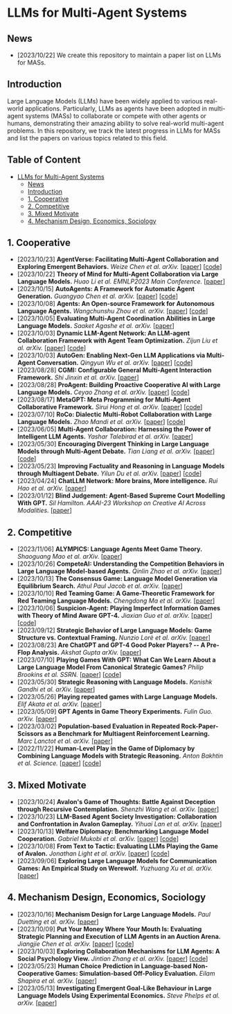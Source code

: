# LLMs for Multi-Agent Systems

## News
- [2023/10/22] We create this repository to maintain a paper list on LLMs for MASs.

## Introduction

Large Language Models (LLMs) have been widely applied to various real-world applications. Particularly, LLMs as agents have been adopted in multi-agent systems (MASs) to collaborate or compete with other agents or humans, demonstrating their amazing ability to solve real-world multi-agent problems. In this repository, we track the latest progress in LLMs for MASs and list the papers on various topics related to this field.

## Table of Content

- [LLMs for Multi-Agent Systems](#llms-for-multi-agent-systems)
  - [News](#news)
  - [Introduction](#introduction)
  - [1. Cooperative](#1-cooperative)
  - [2. Competitive](#2-competitive)
  - [3. Mixed Motivate](#3-mixed-motivate)
  - [4. Mechanism Design, Economics, Sociology](#4-mechanism-design-economics-sociology)

## 1. Cooperative

- [2023/10/23] **AgentVerse: Facilitating Multi-Agent Collaboration and Exploring Emergent Behaviors.** *Weize Chen et al. arXiv.* [[paper](https://arxiv.org/abs/2308.10848)] [[code](https://github.com/OpenBMB/AgentVerse/)]
- [2023/10/22] **Theory of Mind for Multi-Agent Collaboration via Large Language Models.** *Huao Li et al. EMNLP2023 Main Conference.* [[paper](https://arxiv.org/abs/2310.10701)]
- [2023/10/15] **AutoAgents: A Framework for Automatic Agent Generation.** *Guangyao Chen et al. arXiv.* [[paper](https://arxiv.org/abs/2309.17288)] [[code](https://github.com/Link-AGI/AutoAgents)]
- [2023/10/08] **Agents: An Open-source Framework for Autonomous Language Agents.** *Wangchunshu Zhou et al. arXiv.* [[paper](https://arxiv.org/abs/2309.07870)] [[code](https://github.com/aiwaves-cn/agents)]
- [2023/10/05] **Evaluating Multi-Agent Coordination Abilities in Large Language Models.** *Saaket Agashe et al. arXiv.* [[paper](https://arxiv.org/abs/2310.03903)]
- [2023/10/03] **Dynamic LLM-Agent Network: An LLM-agent Collaboration Framework with Agent Team Optimization.** *Zijun Liu et al. arXiv.* [[paper](https://arxiv.org/abs/2310.02170)] [[code](https://github.com/SALT-NLP/DyLAN)]
- [2023/10/03] **AutoGen: Enabling Next-Gen LLM Applications via Multi-Agent Conversation.** *Qingyun Wu et al. arXiv.* [[paper](https://arxiv.org/abs/2308.08155)] [[code](https://github.com/microsoft/autogen)]
- [2023/08/28] **CGMI: Configurable General Multi-Agent Interaction Framework.** *Shi Jinxin et al. arXiv.* [[paper](https://arxiv.org/abs/2308.12503)]
- [2023/08/28] **ProAgent: Building Proactive Cooperative AI with Large Language Models.** *Ceyao Zhang et al. arXiv.* [[paper](https://arxiv.org/abs/2308.11339)] [[code](https://github.com/PKU-Alignment/ProAgent)]
- [2023/08/17] **MetaGPT: Meta Programming for Multi-Agent Collaborative Framework.** *Sirui Hong et al. arXiv.* [[paper](https://arxiv.org/abs/2308.00352)] [[code](https://github.com/geekan/MetaGPT)]
- [2023/07/10] **RoCo: Dialectic Multi-Robot Collaboration with Large Language Models.** *Zhao Mandi et al. arXiv.* [[paper](https://arxiv.org/abs/2307.04738)] [[code](https://github.com/MandiZhao/robot-collab)]
- [2023/06/05] **Multi-Agent Collaboration: Harnessing the Power of Intelligent LLM Agents.** *Yashar Talebirad et al. arXiv.* [[paper](https://arxiv.org/abs/2306.03314)]
- [2023/05/30] **Encouraging Divergent Thinking in Large Language Models through Multi-Agent Debate.** *Tian Liang et al. arXiv.* [[paper](https://arxiv.org/abs/2305.19118)] [[code](https://github.com/Skytliang/Multi-Agents-Debate)]
- [2023/05/23] **Improving Factuality and Reasoning in Language Models through Multiagent Debate.** *Yilun Du et al. arXiv.* [[paper](https://arxiv.org/abs/2305.14325)] [[code](https://github.com/composable-models/llm_multiagent_debate)]
- [2023/04/24] **ChatLLM Network: More brains, More intelligence.** *Rui Hao et al. arXiv.* [[paper](https://arxiv.org/abs/2304.12998)]
- [2023/01/12] **Blind Judgement: Agent-Based Supreme Court Modelling With GPT.** *Sil Hamilton. AAAI-23 Workshop on Creative AI Across Modalities.* [[paper](https://arxiv.org/abs/2301.05327)]

## 2. Competitive

- [2023/11/06] **ALYMPICS: Language Agents Meet Game Theory.** *Shaoguang Mao et al. arXiv.* [[paper](https://arxiv.org/abs/2311.03220)]
- [2023/10/26] **CompeteAI: Understanding the Competition Behaviors in Large Language Model-based Agents.** *Qinlin Zhao et al. arXiv.* [[paper](https://arxiv.org/abs/2310.17512)]
- [2023/10/13] **The Consensus Game: Language Model Generation via Equilibrium Search.** *Athul Paul Jacob et al. arXiv.* [[paper](https://arxiv.org/abs/2310.09139)]
- [2023/10/10] **Red Teaming Game: A Game-Theoretic Framework for Red Teaming Language Models.** *Chengdong Ma et al. arXiv.* [[paper](https://arxiv.org/abs/2310.00322)]
- [2023/10/06] **Suspicion-Agent: Playing Imperfect Information Games with Theory of Mind Aware GPT-4.** *Jiaxian Guo et al. arXiv.* [[paper](https://arxiv.org/abs/2309.17277)] [[code](https://github.com/CR-Gjx/Suspicion-Agent)]
- [2023/09/12] **Strategic Behavior of Large Language Models: Game Structure vs. Contextual Framing.** *Nunzio Lorè et al. arXiv.* [[paper](https://arxiv.org/abs/2309.05898)]
- [2023/08/23] **Are ChatGPT and GPT-4 Good Poker Players? -- A Pre-Flop Analysis.** *Akshat Gupta arXiv.* [[paper](https://arxiv.org/abs/2308.12466)]
- [2023/07/10] **Playing Games With GPT: What Can We Learn About a Large Language Model From Canonical Strategic Games?** *Philip Brookins et al. SSRN.* [[paper](https://papers.ssrn.com/sol3/papers.cfm?abstract_id=4493398)] [[code](https://github.com/jdebacker/BrookinsDeBacker_GPT)]
- [2023/05/30] **Strategic Reasoning with Language Models.** *Kanishk Gandhi et al. arXiv.* [[paper](https://arxiv.org/abs/2305.19165)]
- [2023/05/26] **Playing repeated games with Large Language Models.** *Elif Akata et al. arXiv.* [[paper](https://arxiv.org/abs/2305.16867)]
- [2023/05/09] **GPT Agents in Game Theory Experiments.** *Fulin Guo. arXiv.* [[paper](https://arxiv.org/abs/2305.05516)]
- [2023/03/02] **Population-based Evaluation in Repeated Rock-Paper-Scissors as a Benchmark for Multiagent Reinforcement Learning.** *Marc Lanctot et al. arXiv.* [[paper](https://arxiv.org/abs/2303.03196)]
- [2022/11/22] **Human-Level Play in the Game of Diplomacy by Combining Language Models with Strategic Reasoning.** *Anton Bakhtin et al. Science.* [[paper](https://www.science.org/doi/10.1126/science.ade9097)] [[code](https://github.com/facebookresearch/diplomacy_cicero)]

## 3. Mixed Motivate

- [2023/10/24] **Avalon's Game of Thoughts: Battle Against Deception through Recursive Contemplation.** *Shenzhi Wang et al. arXiv.* [[paper](https://arxiv.org/abs/2310.01320)]
- [2023/10/23] **LLM-Based Agent Society Investigation: Collaboration and Confrontation in Avalon Gameplay.** *Yihuai Lan et al. arXiv.* [[paper](https://arxiv.org/abs/2310.14985)]
- [2023/10/13] **Welfare Diplomacy: Benchmarking Language Model Cooperation.** *Gabriel Mukobi et al. arXiv.* [[paper](https://arxiv.org/abs/2310.08901)] [[code](https://github.com/mukobi/welfare-diplomacy)]
- [2023/10/08] **From Text to Tactic: Evaluating LLMs Playing the Game of Avalon.** *Jonathan Light et al. arXiv.* [[paper](https://arxiv.org/abs/2310.05036)] [[code](https://github.com/jonathanmli/Avalon-LLM)]
- [2023/09/06] **Exploring Large Language Models for Communication Games: An Empirical Study on Werewolf.** *Yuzhuang Xu et al. arXiv.* [[paper](https://arxiv.org/abs/2309.04658)]


## 4. Mechanism Design, Economics, Sociology

- [2023/10/16] **Mechanism Design for Large Language Models.** *Paul Duetting et al. arXiv.* [[paper](https://arxiv.org/abs/2310.10826)]
- [2023/10/09] **Put Your Money Where Your Mouth Is: Evaluating Strategic Planning and Execution of LLM Agents in an Auction Arena.** *Jiangjie Chen et al. arXiv.* [[paper](https://arxiv.org/abs/2310.05746)] [[code](https://github.com/jiangjiechen/auction-arena)]
- [2023/10/03] **Exploring Collaboration Mechanisms for LLM Agents: A Social Psychology View.** *Jintian Zhang et al. arXiv.* [[paper](https://arxiv.org/abs/2310.02124)] [[code](https://github.com/zjunlp/MachineSoM)]
- [2023/05/23] **Human Choice Prediction in Language-based Non-Cooperative Games: Simulation-based Off-Policy Evaluation.** *Eilam Shapira et al. arXiv.* [[paper](https://arxiv.org/abs/2305.10361)]
- [2023/05/13] **Investigating Emergent Goal-Like Behaviour in Large Language Models Using Experimental Economics.** *Steve Phelps et al. arXiv.* [[paper](https://arxiv.org/abs/2305.07970)]
